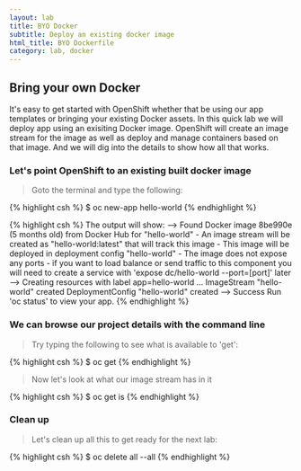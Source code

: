```yaml
---
layout: lab
title: BYO Docker
subtitle: Deploy an existing docker image
html_title: BYO Dockerfile
category: lab, docker
---
```


## Bring your own Docker
It's easy to get started with OpenShift whether that be using our app templates or bringing your existing Docker assets.  In this quick lab we will deploy app using an exisiting Docker image.  OpenShift will create an image stream for the image as well as deploy and manage containers based on that image.  And we will dig into the details to show how all that works.

### Let's point OpenShift to an existing built docker image
> <i class="fa fa-terminal"></i> Goto the terminal and type the following:

{% highlight csh %}
$ oc new-app hello-world
{% endhighlight %}

{% highlight csh %}
The output will show:
	--> Found Docker image 8be990e (5 months old) from Docker Hub for "hello-world"
    	- An image stream will be created as "hello-world:latest" that will track this image
    	- This image will be deployed in deployment config "hello-world"
    	- The image does not expose any ports - if you want to load balance or send traffic to this component
	      you will need to create a service with 'expose dc/hello-world --port=[port]' later
	--> Creating resources with label app=hello-world ...
	    ImageStream "hello-world" created
	    DeploymentConfig "hello-world" created
	--> Success
	    Run 'oc status' to view your app.
{% endhighlight %}

### We can browse our project details with the command line
> <i class="fa fa-terminal"></i> Try typing the following to see what is available to 'get':

{% highlight csh %}
$ oc get
{% endhighlight %}

> <i class="fa fa-terminal"></i> Now let's look at what our image stream has in it

{% highlight csh %}
$ oc get is
{% endhighlight %}

### Clean up
> <i class="fa fa-terminal"></i> Let's clean up all this to get ready for the next lab:

{% highlight csh %}
$ oc delete all --all
{% endhighlight %}
